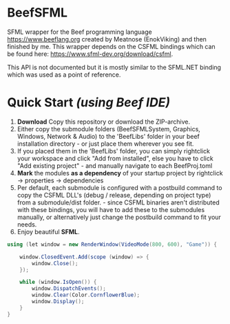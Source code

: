 # BeefSFML
SFML wrapper for the Beef programming language https://www.beeflang.org created by Meatnose (EnokViking) and then finished by me.
This wrapper depends on the CSFML bindings which can be found here: https://www.sfml-dev.org/download/csfml.

This API is not documented but it is mostly similar to the SFML.NET binding which was used as a point of reference.

# Quick Start *(using Beef IDE)*
1. **Download** Copy this repository or download the ZIP-archive.
2. Either copy the submodule folders (BeefSFMLSystem, Graphics, Windows, Network & Audio) to the 'BeefLibs' folder in your beef installation directory -
   or just place them wherever you see fit.
3. If you placed them in the 'BeefLibs' folder, you can simply rightclick your workspace and click "Add from installed", else you have to click "Add existing project" -
   and manually navigate to each BeefProj.toml
4. **Mark** the modules **as a dependency** of your startup project by rightclick -> properties -> dependencies
6. Per default, each submodule is configured with a postbuild command to copy the CSFML DLL's (debug / release, depending on project type) from a submodule/dist folder. -
   since CSFML binaries aren't distributed with these bindings, you will have to add these to the submodules manually, or alternatively just change the postbuild command to fit      your needs.
5. Enjoy beautiful **SFML**.

```cs
using (let window = new RenderWindow(VideoMode(800, 600), "Game")) {

	window.ClosedEvent.Add(scope (window) => {
		window.Close();
	});

	while (window.IsOpen()) {
		window.DispatchEvents();
		window.Clear(Color.CornflowerBlue);
		window.Display();
	}
}
```
